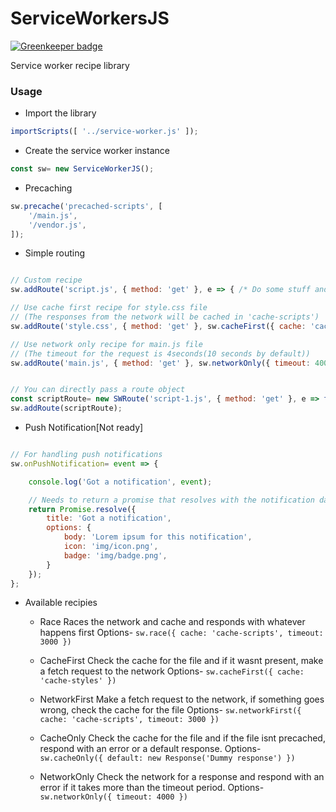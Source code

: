 # ServiceWorkersJS

[![Greenkeeper badge](https://badges.greenkeeper.io/phenax/service-worker-js.svg)](https://greenkeeper.io/)

Service worker recipe library


### Usage

* Import the library
```javascript
importScripts([ '../service-worker.js' ]);
```

* Create the service worker instance
```javascript
const sw= new ServiceWorkerJS();
```

* Precaching
```javascript
sw.precache('precached-scripts', [
	'/main.js',
	'/vendor.js',
]);
```

* Simple routing

```javascript

// Custom recipe
sw.addRoute('script.js', { method: 'get' }, e => { /* Do some stuff and return a promise */ });

// Use cache first recipe for style.css file
// (The responses from the network will be cached in 'cache-scripts')
sw.addRoute('style.css', { method: 'get' }, sw.cacheFirst({ cache: 'cache-styles' }));

// Use network only recipe for main.js file
// (The timeout for the request is 4seconds(10 seconds by default))
sw.addRoute('main.js', { method: 'get' }, sw.networkOnly({ timeout: 4000 }));


// You can directly pass a route object
const scriptRoute= new SWRoute('script-1.js', { method: 'get' }, e => fetch(e.request));
sw.addRoute(scriptRoute);

```


* Push Notification[Not ready]

```javascript

// For handling push notifications
sw.onPushNotification= event => {

	console.log('Got a notification', event);

	// Needs to return a promise that resolves with the notification data
	return Promise.resolve({
		title: 'Got a notification',
		options: {
			body: 'Lorem ipsum for this notification',
			icon: 'img/icon.png',
			badge: 'img/badge.png',
		}
	});
};

```




* Available recipies

	- Race
		Races the network and cache and responds with whatever happens first
		Options- ``` sw.race({ cache: 'cache-scripts', timeout: 3000 }) ```

	- CacheFirst
		Check the cache for the file and if it wasnt present, make a fetch request to the network
		Options- ``` sw.cacheFirst({ cache: 'cache-styles' }) ```

	- NetworkFirst
		Make a fetch request to the network, if something goes wrong, check the cache for the file
		Options- ``` sw.networkFirst({ cache: 'cache-scripts', timeout: 3000 }) ```

	- CacheOnly
		Check the cache for the file and if the file isnt precached, respond with an error or a default response.
		Options- ``` sw.cacheOnly({ default: new Response('Dummy response') }) ```

	- NetworkOnly
		Check the network for a response and respond with an error if it takes more than the timeout period.
		Options- ``` sw.networkOnly({ timeout: 4000 }) ```




